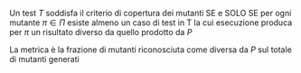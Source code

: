Un test $T$ soddisfa il criterio di copertura dei mutanti SE e SOLO SE per ogni mutante $\pi \in \Pi$ esiste almeno un caso di test in T la cui esecuzione produca per $\pi$ un risultato diverso da quello prodotto da $P$

La metrica è la frazione di mutanti riconosciuta come diversa da $P$ sul totale di mutanti generati